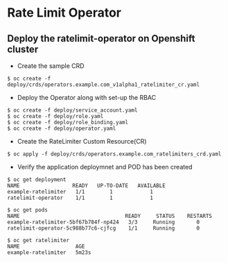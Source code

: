 # Rate Limit Operator

## Deploy the ratelimit-operator on Openshift cluster

* Create the sample CRD
~~~
$ oc create -f deploy/crds/operators.example.com_v1alpha1_ratelimiter_cr.yaml
~~~

* Deploy the Operator along with set-up the RBAC
~~~
$ oc create -f deploy/service_account.yaml
$ oc create -f deploy/role.yaml
$ oc create -f deploy/role_binding.yaml
$ oc create -f deploy/operator.yaml
~~~

* Create the RateLimiter Custom Resource(CR)
~~~
$ oc apply -f deploy/crds/operators.example.com_ratelimiters_crd.yaml
~~~

* Verify the application deploymnet and POD has been created
~~~
$ oc get deployment
NAME                 READY   UP-TO-DATE   AVAILABLE   
example-ratelimiter   1/1        1            1        
ratelimit-operator    1/1        1            1        

$ oc get pods
NAME                                  READY     STATUS    RESTARTS  
example-ratelimiter-5bf67b784f-np424   3/3     Running       0       
ratelimit-operator-5c988b77c6-cjfcg    1/1     Running       0       

$ oc get ratelimiter
NAME                  AGE
example-ratelimiter   5m23s